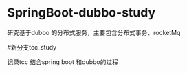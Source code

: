 # SpringBoot-dubbo-study
研究基于dubbo 的分布式服务，主要包含分布式事务、rocketMq


#新分支tcc_study

记录tcc 结合spring boot 和dubbo的过程


